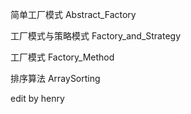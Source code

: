 简单工厂模式
Abstract_Factory

工厂模式与策略模式
Factory_and_Strategy

工厂模式
Factory_Method


排序算法
ArraySorting

edit by henry
